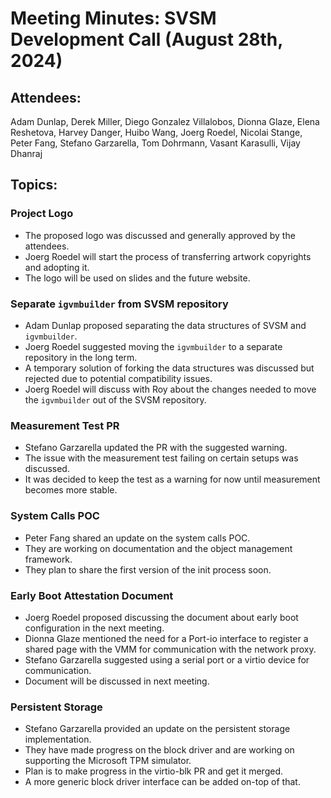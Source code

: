 # Meeting Minutes: SVSM Development Call (August 28th, 2024)

## Attendees:

Adam Dunlap, Derek Miller, Diego Gonzalez Villalobos, Dionna Glaze, Elena Reshetova, Harvey Danger, Huibo Wang, Joerg Roedel, Nicolai Stange, Peter Fang, Stefano Garzarella, Tom Dohrmann, Vasant Karasulli, Vijay Dhanraj

## Topics:

### Project Logo

* The proposed logo was discussed and generally approved by the attendees.
* Joerg Roedel will start the process of transferring artwork copyrights and adopting it.
* The logo will be used on slides and the future website.

### Separate `igvmbuilder` from SVSM repository

* Adam Dunlap proposed separating the data structures of SVSM and `igvmbuilder`.
* Joerg Roedel suggested moving the `igvmbuilder` to a separate repository in the long term.
* A temporary solution of forking the data structures was discussed but rejected due to potential compatibility issues.
* Joerg Roedel will discuss with Roy about the changes needed to move the `igvmbuilder` out of the SVSM repository.

### Measurement Test PR

* Stefano Garzarella updated the PR with the suggested warning.
* The issue with the measurement test failing on certain setups was discussed.
* It was decided to keep the test as a warning for now until measurement becomes more stable.

### System Calls POC

* Peter Fang shared an update on the system calls POC.
* They are working on documentation and the object management framework.
* They plan to share the first version of the init process soon.

### Early Boot Attestation Document

* Joerg Roedel proposed discussing the document about early boot configuration in the next meeting.
* Dionna Glaze mentioned the need for a Port-io interface to register a shared page with the VMM for communication with the network proxy.
* Stefano Garzarella suggested using a serial port or a virtio device for communication.
* Document will be discussed in next meeting.

### Persistent Storage

* Stefano Garzarella provided an update on the persistent storage implementation.
* They have made progress on the block driver and are working on supporting the Microsoft TPM simulator.
* Plan is to make progress in the virtio-blk PR and get it merged.
* A more generic block driver interface can be added on-top of that.
